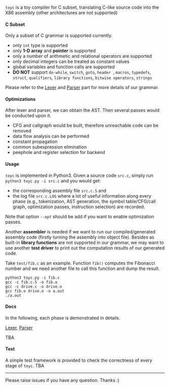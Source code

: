 `toyc` is a toy compiler for C subset, translating C-like source code into the X86 assembly (other architectures are not supported)



#### C Subset

Only a subset of C grammar is supported currently.

- only `int` type is supported
- only **1-D array** and **pointer** is supported
- only a number of arithmetic and relational operators are supported
- only decimal integers can be treated as constant values
- global variables and function calls are supported
- **DO NOT** support `do-while`, `switch`, `goto`, `header `, `macros`,  `typedefs`, `struct`,  `qualifiers`, `library functions`, `bitwise operators`, `strings`

Please refer to the [Lexer](./docs/lexer.md) and [Parser](./docs/parser.md) part for more details of our grammar.



#### Optimizations

After lexer and parser, we can obtain the AST. Then several passes would be conducted upon it.

- CFG and callgraph would be built, therefore unreachable code can be removed
- data flow analysis can be performed
- constant propagation
- common subexpression elimination
- peephole and register selection for backend



#### Usage

`toyc` is implemented in Python3. Given a source code `src.c`, simply run `python3 toyc.py -i src.c` and you would get:

- the corresponding assembly file `src.c.S` and
- the log file `src.c.LOG` where a lot of useful information along every phase (e.g., tokenization, AST generation, the symbol table/CFG/call graph, optimization passes, instruction selection) are recorded.

Note that option `--opt` should be add if you want to enable optimization passes.

Another **assembler** is needed if we want to run our compiled/generated assembly code (firstly turning the assembly into object file). Besides as built-in **library functions** are not supported in our grammar, we may want to use another **test driver** to print out the computation results of our generated code.

Take `test/fib.c` as an example. Function `fib()` computes the Fibonacci number and we need another file to call this function and dump the result.

```shell
python3 toyc.py -i fib.c
gcc -c fib.c.S -o fib.o
gcc -c drive.c -o drive.o
gcc fib.o drive.o -o a.out
./a.out
```



#### Docs

In the following, each phase is demonstrated in details.

[Lexer](./docs/lexer.md), [Parser](./docs/parser.md)

TBA



#### Test

A simple test framework is provided to check the correctness of every stage of `toyc`. TBA



------

Please raise issues if you have any question. Thanks :)